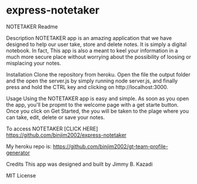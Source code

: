 # express-notetaker
NOTETAKER Readme

Description
NOTETAKER app is an amazing application that we have designed to help our user take, store and delete notes. It is simply a digital notebook.  In fact, This app is also a meant to keel your information in a much more secure place without worrying about the possibility of loosing or misplacing your notes.

Installation
Clone the repository from heroku.
Open the file the output folder and the open the server.js by simply running node server.js,
and  finally press and hold the CTRL key and clicking on http://localhost:3000.


Usage
Using the NOTETAKER app is easy and simple. As soon as you open the app, you'll be propmt to the welcome page with a get starte button. Once you click on Get Started, the you will be taken to the plage where you can take, edit, delete or save your notes.

To access NOTETAKER [CLICK HERE] https://github.com/binjim2002/express-notetaker

My heroku repo is: https://github.com/binjim2002/gt-team-profile-generator

Credits
This app was designed and built by Jimmy B. Kazadi

MIT License